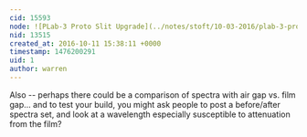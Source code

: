 ```yaml
---
cid: 15593
node: ![PLab-3 Proto Slit Upgrade](../notes/stoft/10-03-2016/plab-3-proto-slit-upgrade)
nid: 13515
created_at: 2016-10-11 15:38:11 +0000
timestamp: 1476200291
uid: 1
author: warren
---
```


Also -- perhaps there could be a comparison of spectra with air gap vs. film gap... and to test your build, you might ask people to post a before/after spectra set, and look at a wavelength especially susceptible to attenuation from the film?